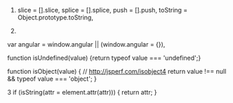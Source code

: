 1.
    slice             = [].slice,
    splice            = [].splice,
    push              = [].push,
    toString          = Object.prototype.toString,

2. 
var angular           = window.angular || (window.angular = {}),

function isUndefined(value) {return typeof value === 'undefined';}

function isObject(value) {
  // http://jsperf.com/isobject4
  return value !== null && typeof value === 'object';
}

3
    if (isString(attr = element.attr(attr))) {
      return attr;
    }